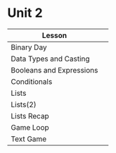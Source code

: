 # Unit 2

| Lesson | |
| -- | -- |
| Binary Day |  |
| Data Types and Casting |  |
| Booleans and Expressions |  |
| Conditionals |  |
| Lists |  |
| Lists(2) |  |
| Lists Recap |  |
| Game Loop |  |
| Text Game |  |